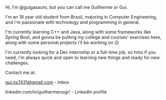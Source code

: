 Hi, I’m @guigasauro, but you can call me Guilherme or Gui.

I'm an 18 year old student from Brazil, majoring in Computer Engineering,
and i'm passionate with technology and programming in general.

I'm currently learning C++ and Java, along with some frameworks
like Spring Boot, and gonna be putting my college and courses'
exercises here, along with some personal projects i'll be working on 😉

I'm currently looking for a Dev internship or a full-time job, so
hmu if you need, i'm always quick and open to learning new things
and ready for new challenges.

Contact me at:

gui.ns7431@gmail.com - Inbox

linkedin.com/in/guilhermenogr/ - LinkedIn profile

